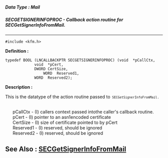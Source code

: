 ##### Data Type : Mail
##### SECGETSIGNERINFOPROC - Callback action routine for SECGetSignerInfoFromMail.
---
```
#include <kfm.h>
```

**Definition :**
```
typedef BOOL (LNCALLBACKPTR SECGETSIGNERINFOPROC) (void  *pCallCtx,
	         void  *pCert,
	         DWORD CertSize,
	             WORD  Reserved1,
	         WORD  Reserved2);
```

**Description :**

This is the datatype of the action routine passed to<tt><font size="2">&nbsp;SECGetSignerInfoFromMail.</font></tt>
<ul><br>
      pCallCtx             - (I) callers context passed intothe caller's callback routine.<br>
	pCert 	          - (I) pointer to an asn1encoded certificate<br>
	CertSize             - (I) size of certificate pointed to by pCert<br>
	Reserved1            - (I) reserved, should be ignored<br>
	Reserved2            - (I) reserved, should be ignored</ul>



**See Also :**
[SECGetSignerInfoFromMail](/domino-c-api-docs/reference/Func/SECGetSignerInfoFromMail)
---
